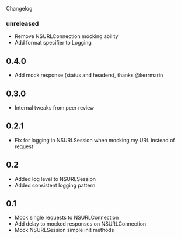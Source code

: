 Changelog

### unreleased
+ Remove NSURLConnection mocking ability
+ Add format specifier to Logging

## 0.4.0
+ Add mock response (status and headers), thanks @kerrmarin

## 0.3.0
+ Internal tweaks from peer review

## 0.2.1
+ Fix for logging in NSURLSession when mocking my URL instead of request


## 0.2
+ Added log level to NSURLSession
+ Added consistent logging pattern 

## 0.1
+ Mock single requests to NSURLConnection
+ Add delay to mocked responses on NSURLConnection
+ Mock NSURLSession simple init methods
